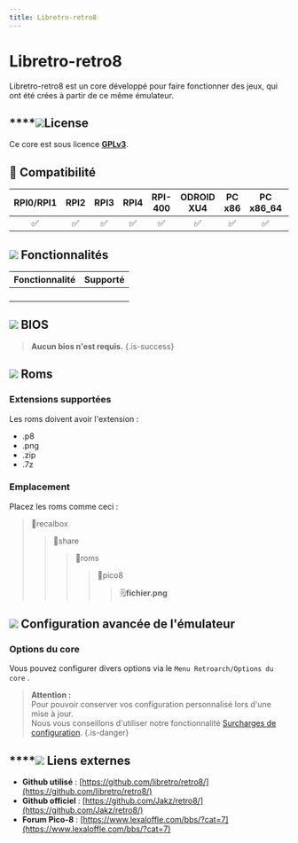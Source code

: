 ```yaml
---
title: Libretro-retro8
---
```


# Libretro-retro8

Libretro-retro8 est un core développé pour faire fonctionner des jeux, qui ont été crées à partir de ce même émulateur.

## \*\*\*\*![](./gerald-g-parchment-background-or-border-5.svg)**License**

Ce core est sous licence [**GPLv3**](https://github.com/libretro/retro8/blob/master/LICENSE).

## 🔧 Compatibilité

| RPI0/RPI1 | RPI2 | RPI3 | RPI4 | RPI-400 | ODROID XU4 | PC x86 | PC x86\_64 | ODROID GO |
| :---: | :---: | :---: | :---: | :---: | :---: | :---: | :---: | :---: |
| ✅ | ✅ | ✅ | ✅ | ✅ | ✅ | ✅ | ✅ | ✅ |

## ![](./cogwheel-145804_640.png) Fonctionnalités

| Fonctionnalité | Supporté |
| :---: | :---: |
|  |  |
|  |  |
|  |  |
|  |  |

## ![](./tqfp32.svg) BIOS


>**Aucun bios n'est requis.**
{.is-success}

## ![](./rom-30098_640.png) Roms

### **Extensions supportées** <a id="extension-supporte"></a>

Les roms doivent avoir l'extension :

* .p8
* .png
* .zip
* .7z

### **Emplacement**

Placez les roms comme ceci : 

> 📁recalbox
>
> > 📁share
> >
> > > 📁roms
> > >
> > > > 📁pico8
> > > >
> > > > > 🗒**fichier.png**

## ![](./hammer-28636_640.png) Configuration avancée de l'émulateur

### Options du core <a id="options-du-core"></a>

Vous pouvez configurer divers options via le `Menu Retroarch/Options du core` .


>**Attention :**  
>Pour pouvoir conserver vos configuration personnalisé lors d'une mise à jour.  
>Nous vous conseillons d'utiliser notre fonctionnalité [Surcharges de configuration](/fr/usage-avance/surcharge-de-configuration).
{.is-danger}

## \*\*\*\*![](./kisspng-web-development-world-wide-web-computer-icons-webs-world-wide-web-icon-png-5ab05c24477216.4540070115215073642927.png) **Liens externes**

* **Github utilisé** : [https://github.com/libretro/retro8/](https://github.com/libretro/retro8/)
* **Github officiel** : [https://github.com/Jakz/retro8/](https://github.com/Jakz/retro8/)
* **Forum Pico-8** : [https://www.lexaloffle.com/bbs/?cat=7](https://www.lexaloffle.com/bbs/?cat=7)

